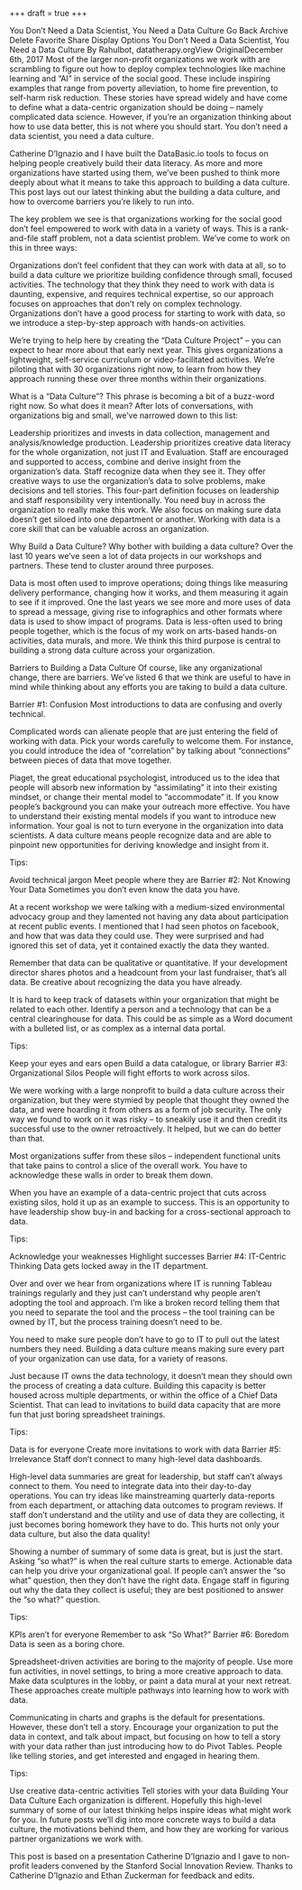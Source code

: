+++
draft = true
+++

You Don’t Need a Data Scientist, You Need a Data Culture
Go Back
Archive
Delete
Favorite
Share
Display Options
You Don’t Need a Data Scientist, You Need a Data Culture
By Rahulbot, datatherapy.orgView OriginalDecember 6th, 2017
Most of the larger non-profit organizations we work with are scrambling to figure out how to deploy complex technologies like machine learning and “AI” in service of the social good. These include inspiring examples that range from poverty alleviation, to home fire prevention, to self-harm risk reduction.  These stories have spread widely and have come to define what a data-centric organization should be doing – namely complicated data science.  However, if you’re an organization thinking about how to use data better, this is not where you should start.  You don’t need a data scientist, you need a data culture.

Catherine D’Ignazio and I have built the DataBasic.io tools to focus on helping people creatively build their data literacy.  As more and more organizations have started using them, we’ve been pushed to think more deeply about what it means to take this approach to building a data culture.  This post lays out our latest thinking abut the building a data culture, and how to overcome barriers you’re likely to run into.

The key problem we see is that organizations working for the social good don’t feel empowered to work with data in a variety of ways. This is a rank-and-file staff problem, not a data scientist problem. We’ve come to work on this in three ways:


Organizations don’t feel confident that they can work with data at all, so to build a data culture we prioritize building confidence through small, focused activities. The technology that they think they need to work with data is daunting, expensive, and requires technical expertise, so our approach focuses on approaches that don’t rely on complex technology.  Organizations don’t have a good process for starting to work with data, so we introduce a step-by-step approach with hands-on activities.

We’re trying to help here by creating the “Data Culture Project” – you can expect to hear more about that early next year.  This gives organizations a lightweight, self-service curriculum or video-facilitated activities.  We’re piloting that with 30 organizations right now, to learn from how they approach running these over three months within their organizations.

What is a “Data Culture”?
This phrase is becoming a bit of a buzz-word right now. So what does it mean? After lots of conversations, with organizations big and small, we’ve narrowed down to this list:

Leadership prioritizes and invests in data collection, management and analysis/knowledge production.
Leadership prioritizes creative data literacy for the whole organization, not just IT and Evaluation.
Staff are encouraged and supported to access, combine and derive insight from the organization’s data.
Staff recognize data when they see it. They offer creative ways to use the organization’s data to solve problems, make decisions and tell stories.
This four-part definition focuses on leadership and staff responsibility very intentionally.  You need buy in across the organization to really make this work. We also focus on making sure data doesn’t get siloed into one department or another. Working with data is a core skill that can be valuable across an organization.

Why Build a Data Culture?
Why bother with building a data culture?  Over the last 10 years we’ve seen a lot of data projects in our workshops and partners. These tend to cluster around three purposes.


Data is most often used to improve operations;  doing things like measuring delivery performance, changing how it works, and them measuring it again to see if it improved.  One the last years we see more and more uses of data to spread a message, giving rise to infographics and other formats where data is used to show impact of programs.  Data is less-often used to bring people together, which is the focus of my work on arts-based hands-on activities, data murals, and more.  We think this third purpose is central to building a strong data culture across your organization.

Barriers to Building a Data Culture
Of course, like any organizational change, there are barriers. We’ve listed 6 that we think are useful to have in mind while thinking about any efforts you are taking to build a data culture.

Barrier #1: Confusion
Most introductions to data are confusing and overly technical.

Complicated words can alienate people that are just entering the field of working with data.  Pick your words carefully to welcome them.  For instance, you could introduce the idea of “correlation” by talking about “connections” between pieces of data that move together.

Piaget, the great educational psychologist, introduced us to the idea that people will absorb new information by “assimilating” it into their existing mindset, or change their mental model to “accommodate” it.  If you know people’s background you can make your outreach more effective. You have to understand their existing mental models if you want to introduce new information. Your goal is not to turn everyone in the organization into data scientists. A data culture means people recognize data and are able to pinpoint new opportunities for deriving knowledge and insight from it.

Tips:

Avoid technical jargon
Meet people where they are
Barrier #2: Not Knowing Your Data
Sometimes you don’t even know the data you have.

At a recent workshop we were talking with a medium-sized environmental advocacy group and they lamented not having any data about participation at recent public events.  I mentioned that I had seen photos on facebook, and how that was data they could use. They were surprised and had ignored this set of data, yet it contained exactly the data they wanted.

Remember that data can be qualitative or quantitative.  If your development director shares photos and a headcount from your last fundraiser, that’s all data. Be creative about recognizing the data you have already.

It is hard to keep track of datasets within your organization that might be related to each other.  Identify a person and a technology that can be a central clearinghouse for data.  This could be as simple as a Word document with a bulleted list, or as complex as a internal data portal.

Tips:

Keep your eyes and ears open
Build a data catalogue, or library
Barrier #3: Organizational Silos
People will fight efforts to work across silos.

We were working with a large nonprofit to build a data culture across their organization, but they were stymied by people that thought they owned the data, and were hoarding it from others as a form of job security.  The only way we found to work on it was risky – to sneakily use it and then credit its successful use to the owner retroactively.  It helped, but we can do better than that.

Most organizations suffer from these silos – independent functional units that take pains to control a slice of the overall work. You have to acknowledge these walls in order to break them down.

When you have an example of a data-centric project that cuts across existing silos, hold it up as an example to success.  This is an opportunity to have leadership show buy-in and backing for a cross-sectional approach to data.

Tips:

Acknowledge your weaknesses
Highlight successes
Barrier #4: IT-Centric Thinking
Data gets locked away in the IT department.

Over and over we hear from organizations where IT is running Tableau trainings regularly and they just can’t understand why people aren’t adopting the tool and approach.  I’m like a broken record telling them that you need to separate the tool and the process – the tool training can be owned by IT, but the process training doesn’t need to be.

You need to make sure people don’t have to go to IT to pull out the latest numbers they need. Building a data culture means making sure every part of your organization can use data, for a variety of reasons.

Just because IT owns the data technology, it doesn’t mean they should own the process of creating a data culture.  Building this capacity is better housed across multiple departments, or within the office of a Chief Data Scientist.  That can lead to invitations to build data capacity that are more fun that just boring spreadsheet trainings.

Tips:

Data is for everyone
Create more invitations to work with data
Barrier #5: Irrelevance
Staff don’t connect to many high-level data dashboards.

High-level data summaries are great for leadership, but staff can’t always connect to them.  You need to integrate data into their day-to-day operations.  You can try ideas like mainstreaming quarterly data-reports from each department, or attaching data outcomes to program reviews. If staff don’t understand and the utility and use of data they are collecting, it just becomes boring homework they have to do. This hurts not only your data culture, but also the data quality!

Showing a number of summary of some data is great, but is just the start.  Asking “so what?” is when the real culture starts to emerge.  Actionable data can help you drive your organizational goal.  If people can’t answer the “so what” question, then they don’t have the right data. Engage staff in figuring out why the data they collect is useful; they are best positioned to answer the “so what?” question.

Tips:

KPIs aren’t for everyone
Remember to ask “So What?”
Barrier #6: Boredom
Data is seen as a boring chore.

Spreadsheet-driven activities are boring to the majority of people.  Use more fun activities, in novel settings, to bring a more creative approach to data. Make data sculptures in the lobby, or paint a data mural at your next retreat.  These approaches create multiple pathways into learning how to work with data.

Communicating in charts and graphs is the default for presentations.  However, these don’t tell a story.  Encourage your organization to put the data in context, and talk about impact, but focusing on how to tell a story with your data rather than just introducing how to do Pivot Tables. People like telling stories, and get interested and engaged in hearing them.

Tips:

Use creative data-centric activities
Tell stories with your data
Building Your Data Culture
Each organization is different.  Hopefully this high-level summary of some of our latest thinking helps inspire ideas what might work for you.  In future posts we’ll dig into more concrete ways to build a data culture, the motivations behind them, and how they are working for various partner organizations we work with.

This post is based on a presentation Catherine D’Ignazio and I gave to non-profit leaders convened by the Stanford Social Innovation Review. Thanks to Catherine D’Ignazio and Ethan Zuckerman for feedback and edits.
